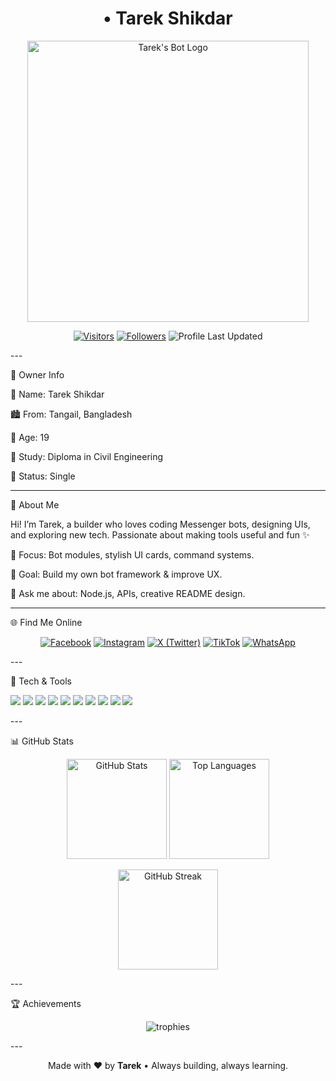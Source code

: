 <!-- PROFILE README: Tarek Shikdar --><h1 align="center">• Tarek Shikdar</h1><p align="center">
  <img src="https://drive.google.com/uc?export=view&id=18HWTegV6E4J6-DPpGYvpGuFKt5V2hHhK" width="450" alt="Tarek's Bot Logo"/>
</p><p align="center">
  <a href="https://visitor-badge.laobi.icu/badge?page_id=TAREK-691" target="_blank"><img alt="Visitors" src="https://visitor-badge.laobi.icu/badge?page_id=TAREK-691"></a>
  <a href="https://github.com/TAREK-691?tab=followers" target="_blank"><img alt="Followers" src="https://img.shields.io/github/followers/TAREK-691?label=Followers&style=flat"></a>
  <img alt="Profile Last Updated" src="https://img.shields.io/badge/Updated-Today-success"/>
</p>
---

👤 Owner Info

👑 Name: Tarek Shikdar

🏙️ From: Tangail, Bangladesh

🎂 Age: 19

📖 Study: Diploma in Civil Engineering

🧸 Status: Single



---

📌 About Me

Hi! I’m Tarek, a builder who loves coding Messenger bots, designing UIs, and exploring new tech. Passionate about making tools useful and fun ✨

🔭 Focus: Bot modules, stylish UI cards, command systems.

🚀 Goal: Build my own bot framework & improve UX.

💬 Ask me about: Node.js, APIs, creative README design.



---

🌐 Find Me Online

<p align="center">
  <a href="https://www.facebook.com/tarek.shikdar.08"><img src="https://img.shields.io/badge/Facebook-1877F2?style=for-the-badge&logo=facebook&logoColor=white" alt="Facebook"/></a>
  <a href="https://www.instagram.com/_tarek.0"><img src="https://img.shields.io/badge/Instagram-E4405F?style=for-the-badge&logo=instagram&logoColor=white" alt="Instagram"/></a>
  <a href="https://twitter.com/TarekShikdar1"><img src="https://img.shields.io/badge/X-000000?style=for-the-badge&logo=x&logoColor=white" alt="X (Twitter)"/></a>
  <a href="https://www.tiktok.com/@_tarek.0"><img src="https://img.shields.io/badge/TikTok-000000?style=for-the-badge&logo=tiktok&logoColor=white" alt="TikTok"/></a>
  <a href="https://wa.me/+8801785557724"><img src="https://img.shields.io/badge/WhatsApp-25D366?style=for-the-badge&logo=whatsapp&logoColor=white" alt="WhatsApp"/></a>
</p>
---

🧰 Tech & Tools

<p>
  <img src="https://img.shields.io/badge/Code-Node.js-informational?style=flat&logo=node.js&logoColor=white&color=339933"/>
  <img src="https://img.shields.io/badge/JS-JavaScript-informational?style=flat&logo=javascript&logoColor=black&color=F7DF1E"/>
  <img src="https://img.shields.io/badge/Runtime-Deno-informational?style=flat&logo=deno&logoColor=white&color=000000"/>
  <img src="https://img.shields.io/badge/Framework-Express-informational?style=flat&logo=express&logoColor=white&color=000000"/>
  <img src="https://img.shields.io/badge/DB-MongoDB-informational?style=flat&logo=mongodb&logoColor=white&color=47A248"/>
  <img src="https://img.shields.io/badge/Auth-JWT-informational?style=flat&logo=jsonwebtokens&logoColor=white&color=000000"/>
  <img src="https://img.shields.io/badge/Tool-Axios-informational?style=flat&logo=axios&logoColor=white&color=5A29E4"/>
  <img src="https://img.shields.io/badge/Host-Vercel-informational?style=flat&logo=vercel&logoColor=white&color=000000"/>
  <img src="https://img.shields.io/badge/Editor-VS%20Code-informational?style=flat&logo=visualstudiocode&logoColor=white&color=007ACC"/>
  <img src="https://img.shields.io/badge/Design-Canva-informational?style=flat&logo=canva&logoColor=white&color=00C4CC"/>
</p>
---

📊 GitHub Stats

<p align="center">
  <img height="160" src="https://github-readme-stats.vercel.app/api?username=TAREK-691&show_icons=true&hide_border=true" alt="GitHub Stats"/>
  <img height="160" src="https://github-readme-stats.vercel.app/api/top-langs/?username=TAREK-691&layout=compact&hide_border=true" alt="Top Languages"/>
</p><p align="center">
  <img height="160" src="https://streak-stats.demolab.com?user=TAREK-691&hide_border=true" alt="GitHub Streak"/>
</p>
---

🏆 Achievements

<p align="center">
  <img src="https://github-profile-trophy.vercel.app/?username=TAREK-691&theme=flat&no-frame=true&margin-w=5&margin-h=5" alt="trophies"/>
</p>
---


<p align="center">Made with ❤️ by <b>Tarek</b> • Always building, always learning.</p>
